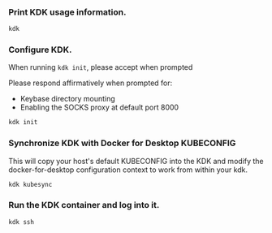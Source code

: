 ### Print KDK usage information.

```bash
kdk
```

### Configure KDK.

When running `kdk init`, please accept when prompted

Please respond affirmatively when prompted for:

- Keybase directory mounting
- Enabling the SOCKS proxy at default port 8000

```bash
kdk init
```

### Synchronize KDK with Docker for Desktop KUBECONFIG

This will copy your host's default KUBECONFIG into the KDK and modify the docker-for-desktop configuration context to
work from within your kdk.

```bash
kdk kubesync
```

### Run the KDK container and log into it.

```bash
kdk ssh
```
